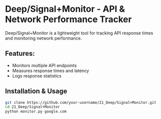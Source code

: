# Deep/Signal+Monitor - API & Network Performance Tracker  

Deep/Signal+Monitor is a lightweight tool for tracking API response times and monitoring network performance.

## Features:
- Monitors multiple API endpoints  
- Measures response times and latency  
- Logs response statistics  

## Installation & Usage  
```bash
git clone https://github.com/your-username/21_Deep/Signal+Monitor.git  
cd 21_Deep/Signal+Monitor  
python monitor.py google.com  
